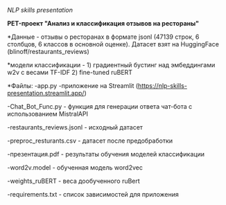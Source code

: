 _NLP skills presentation_

**PET-проект "Анализ и классификация отзывов на рестораны"**

*Данные - отзывы о ресторанах в формате jsonl (47139 строк, 6 столбцов, 6 классов в основной оценке). Датасет взят на HuggingFace (blinoff/restaurants_reviews)

*модели классификации - 1) градиентный бустинг над эмбеддингами w2v с весами TF-IDF 2) fine-tuned ruBERT

*Файлы:
-app.py -приложение на Streamlit (https://nlp-skills-presentation.streamlit.app/)

-Chat_Bot_Func.py - функция для генерации ответа чат-бота с использованием MistralAPI

-restaurants_reviews.jsonl - исходный датасет

-preproc_resturants.csv - датасет после предобработки

-презентация.pdf - результаты обучения моделей классификации

-word2v.model - обученная модель word2vec

-weights_ruBERT - веса дообученного ruBert

-requirements.txt - список зависимостей для приложения
